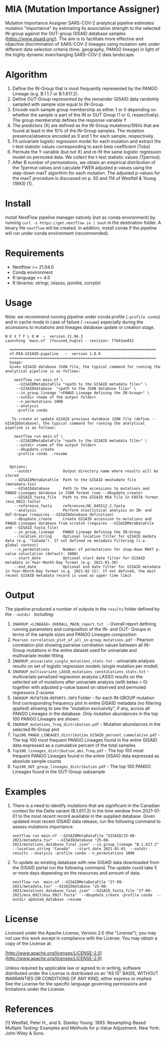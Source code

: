 # MIA (Mutation Importance Assigner)

Mutation Importance Assigner SARS-COV-2 analytical pipeline estimates mutation "importance" by estimating its association strength to the selected IN-group against the OUT-group GISAID database samples (https://www.gisaid.org/). The aim is to facilitate more effective and objective discrimination of SARS-COV-2 lineages using mutation sets under different data selection criteria (time, geography, PANGO lineage) in light of the highly dynamic everchanging SARS-COV-2 data landscape.


# Algorithm

1. Define the IN-Group that is most frequently represented by the PANGO Lineage (e.g. B.1.1.7 or B.1.617.2). 
2. Define OUT-Group represented by the remainder GISAID data randomly sampled with sample size equal to IN-Group. 
3. Encode each sample group membership as either 1 or 0 depending on whether the sample is part of the IN or OUT Group (1 or 0, respectively). The group membership defines the response variable Y 
3. The predictors (X) are defined as the IN-Group mutations/SNVs that are found at least in the 10% of the IN-Group samples. The mutation presence/absence encoded as 0 and 1 for each sample, respectively.
4. Fit univariate logistic regression model for each mutation and extract the t-test statistic values corresponding to each beta coefficient (Tobs)
5. Permute the Y variable (but not X) and re-fit the same logistic regression model on permuted data. We collect the t-test statistic values (Tpermut). 
6. After B number of permutations, we obtain an empirical distribution of the Tpermut values and calculate FWER adjusted p-values using the step-down maxT algorithm for each mutation. The adjusted p-values for the maxT procedure is discussed on p. 50 and 114 of Westfall & Young (1993) [1].

# Install

Install NextFlow pipeline manager natively (not as conda environment) by running `curl -s https://get.nextflow.io | bash` in the destination folder. A binary file `nextflow` will be created. In addition, install conda if the pipeline will run under conda environment (recommended).

# Requirements

* Nextflow >= 21.04.0
* Conda environment
* R language >= 4.0
* R libraries: stringr, islasso, jsonlite, corrplot

# Usage
Note: we recommend running pipeline under conda profile (`-profile conda`) and in cache mode in case of failure (`-resume`) especially during the accessions to mutations and lineages database update or creation stage.
```
N E X T F L O W  ~  version 21.04.3
Launching `main.nf` [focused_hugle] - revision: f7b43ae852

  ==================================================================
  nf-MIA-GISAID-pipeline   ~  version 1.0.0
  ==================================================================
  Usage:
  Given GISAID database JSON file, the typical command for running the analytical pipeline is as follows:
  
    nextflow run main.nf \
     --GISAIDMetaDataFile "<path to the GISAID metadata file>" \
     --GISAIDdatabase  "<path to the JSON database file>" \
     --in_group_lineage "<PANGO Lineage defining the IN-Group>" \
     --outdir <name of the output folder>
     --n_permutations 1000
     --analysis
     -profile conda
     
   To create or update GISAID previous database JSON file (define --GISAIDdatabase), the typical command for running the analytical pipeline is as follows:
  
    nextflow run main.nf \
     --GISAIDMetaDataFile "<path to the GISAID metadata file>" \
     --outdir <name of the output folder>
     --dbupdate_create
     -profile conda  -resume
     
     
  Options:
    --outdir              Output directory name where results will be stored
    --GISAIDMetaDataFile  Path to the GISAID meatadate file (metadata.tsv)
    --GISAIDdatabase      Path to the accessions to mutations and PANGO Lineages database in JSON format (see --dbupdate_create)
    --GISAID_fasta_file   Path to the GISAID MSA file in FASTA format (msa_0822.fasta)
    --reference_fasta     references/NC_045512.2.fasta
    --analysis            Perform stastistical analysis on IN- and OUT-Groups (requires --GISAIDdatabase definition)
    --dbupdate_create     Create GISAID accession to mutations and PANGO Lineages database from scratch (requires --GISAIDMetaDataFile  and --GISAID_fasta_file)
    --in_group_lineage    PANGO Lineage defining the IN-Group
    --location_string     Optional location filter for GISAID medata data (e.g. "Canada"). If not defined no metadata filtering (i.e. global context)
    --n_permutations      Number of permutations for step-down MAXT p-value caluclation (default: 1000)
    --start_date          Optional start date filter for GISAID metadata in Year-Month-Day format (e.g. 2021-01-30)
    --end_date            Optional end date filter for GISAID metadata in Year-Month-Day format (e.g. 2021-02-15). If not defined, the most recent GISAID metadata record is used as upper time limit
```
# Output
The pipeline produced a number of outputs in the `results` folder defined by the `--outdir ` including:
1. `INGROUP_<LINEAGE>_OVERALL_MAIN_report.txt ` - Overall report defining running parameters and composition of the IN- and OUT- Groups in terms of the sample sizes and PANGO Lineages composition
2.  `Pearson correlation_plot_of_all_in-group_mutations.pdf` - Pearson correlation plot showing pairwise correlation values between all IN-Group mutations in the entire dataset used for univariate and multivariate model fitting
3.  `INGROUP_univariate_single_mutations_stats.txt` - univariate analysis results on set of logistic regression models (single mutation per model)
4.  `INGROUP_multivariate_LASSO_mutations_constalations_stats.txt` - multivariate penalized regression analysis LASSO results on the selected set of mutations after univariate analysis (with betas > 0) together with adjusted p-value based on observed and permuted regressors Z-scores
5.  `INGROUP-MUTATION-REPORTS-INFO` Folder - for each IN-GROUP mutation find corresponding frequency plot in entire GISAID metadata (no filtering applied) allowing to see the "mutation exclusivity", if any, across all PANGO Lineages in the database. Only mutation abundances in the top 100 PANGO Lineages are shown.
6. `INGROUP_mutations_freq_distribution.pdf` - Mutation abundances in the selected IN-Group plot
7. `Top100_PANGO_LINEAGES_distribution_GISAID_percent_cummulative.pdf` - The top 100 most frequent PANGO Lineages found in the entire GISAID data expressed as a cumulative percent of the total samples
8.  `Top100_lineages_distribution_abs_freq.pdf` - The top 100 most frequent PANGO Lineages found in the entire GISAID data expressed as absolute sample counts
9.  `Top100_OUT_group_lineages_distribution.pdf` - The top 100 PANGO Lineages found in the OUT-Group subsample

# Examples
1. There is a need to identify mutations that are significant in the Canadian context for the Delta variant (B.1.617.2) in the time window from 2021-01-01 to the most recent record available in the supplied database. Given updated most recent GISAID data release, run the following command to assess mutations importance.

    ````
    nextflow run main.nf --GISAIDMetaDataFile "GISAID/25-08-2021/metadata.tsv"  --GISAIDdatabase "25-08-2021/mutations_database_final.json" --in_group_lineage "B.1.617.2" --location_string "Canada"  --start_date 2021-01-01  --outdir results --analysis -profile conda --n_permutations 1000
    ````
2. To update an existing database with new GISAID data downloaded from the GISAID portal run the following command. The update could take 5 or more days depending on the resources and amount of data.
    ```
    nextflow run  main.nf --GISAIDMetaDataFile "27-09-2021/metadata.tsv" --GISAIDdatabase "25-08-2021/mutations_database_final.json" --GISAID_fasta_file "27-09-2021/msa_0927/msa_0927.fasta"  --dbupdate_create -profile conda  --outdir updated_database -resume
    ```

# License
Licensed under the Apache License, Version 2.0 (the "License"); you may not use this work except in compliance with the License. You may obtain a copy of the License at:

[http://www.apache.org/licenses/LICENSE-2.0](http://www.apache.org/licenses/LICENSE-2.0)

Unless required by applicable law or agreed to in writing, software distributed under the License is distributed on an "AS IS" BASIS, WITHOUT WARRANTIES OR CONDITIONS OF ANY KIND, either express or implied. See the License for the specific language governing permissions and limitations under the License.

# References
[1] Westfall, Peter H., and S. Stanley Young. 1993. Resampling-Based Multiple Testing: Examples and
Methods for p-Value Adjustment. New York: John Wiley & Sons.


